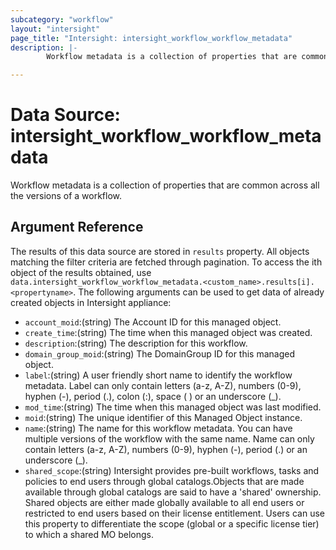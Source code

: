 ```yaml
---
subcategory: "workflow"
layout: "intersight"
page_title: "Intersight: intersight_workflow_workflow_metadata"
description: |-
        Workflow metadata is a collection of properties that are common across all the versions of a workflow.

---
```


# Data Source: intersight_workflow_workflow_metadata
Workflow metadata is a collection of properties that are common across all the versions of a workflow.
## Argument Reference
The results of this data source are stored in `results` property.
All objects matching the filter criteria are fetched through pagination.
To access the ith object of the results obtained, use `data.intersight_workflow_workflow_metadata.<custom_name>.results[i].<propertyname>`.
The following arguments can be used to get data of already created objects in Intersight appliance:
* `account_moid`:(string) The Account ID for this managed object. 
* `create_time`:(string) The time when this managed object was created. 
* `description`:(string) The description for this workflow. 
* `domain_group_moid`:(string) The DomainGroup ID for this managed object. 
* `label`:(string) A user friendly short name to identify the workflow metadata. Label can only contain letters (a-z, A-Z), numbers (0-9), hyphen (-), period (.), colon (:), space ( ) or an underscore (_). 
* `mod_time`:(string) The time when this managed object was last modified. 
* `moid`:(string) The unique identifier of this Managed Object instance. 
* `name`:(string) The name for this workflow metadata. You can have multiple versions of the workflow with the same name. Name can only contain letters (a-z, A-Z), numbers (0-9), hyphen (-), period (.) or an underscore (_). 
* `shared_scope`:(string) Intersight provides pre-built workflows, tasks and policies to end users through global catalogs.Objects that are made available through global catalogs are said to have a 'shared' ownership. Shared objects are either made globally available to all end users or restricted to end users based on their license entitlement. Users can use this property to differentiate the scope (global or a specific license tier) to which a shared MO belongs. 
 
